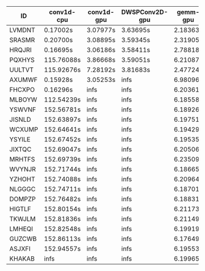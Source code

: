 |ID|conv1d-cpu|conv1d-gpu|DWSPConv2D-gpu|gemm-gpu|avg|
|-|-|-|-|-|-|
|LVMDNT|0.17002s|3.07977s|3.63695s|2.18363s|2.26759s|
|SRASMR|0.20700s|3.08895s|3.59345s|2.31905s|2.30211s|
|HRQJRI|0.16695s|3.06186s|3.58411s|2.78818s|2.40027s|
|PQXHYS|115.76088s|3.86668s|3.59051s|6.21087s|32.35723s|
|UULTVT|115.92676s|7.28192s|3.81683s|2.47724s|32.37569s|
|AXUMWF|0.15928s|3.05253s|infs|6.98096s|infs|
|FHCXPO|0.16296s|infs|infs|6.20361s|infs|
|MLBOYW|112.54239s|infs|infs|6.18558s|infs|
|YSWVNF|152.56781s|infs|infs|6.18926s|infs|
|JISNLD|152.63897s|infs|infs|6.19751s|infs|
|WCXUMP|152.64641s|infs|infs|6.19429s|infs|
|YSYILE|152.67452s|infs|infs|6.19535s|infs|
|JIXTQC|152.69047s|infs|infs|6.20506s|infs|
|MRHTFS|152.69739s|infs|infs|6.23509s|infs|
|WVYNJR|152.71744s|infs|infs|6.18665s|infs|
|YZHOHT|152.74088s|infs|infs|6.20964s|infs|
|NLGGGC|152.74711s|infs|infs|6.18701s|infs|
|DOMPZP|152.76482s|infs|infs|6.18831s|infs|
|HIGTLF|152.80154s|infs|infs|6.21173s|infs|
|TKWJLM|152.81836s|infs|infs|6.21149s|infs|
|LMHEQI|152.82548s|infs|infs|6.19919s|infs|
|GUZCWB|152.86113s|infs|infs|6.17649s|infs|
|ASJXFI|152.94557s|infs|infs|6.19553s|infs|
|KHAKAB|infs|infs|infs|6.19965s|infs|
